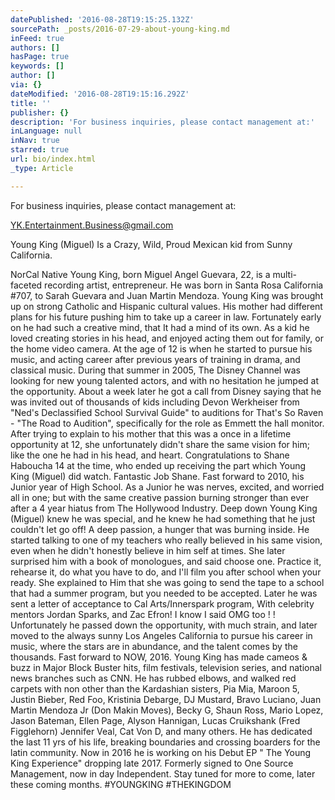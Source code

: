 ```yaml
---
datePublished: '2016-08-28T19:15:25.132Z'
sourcePath: _posts/2016-07-29-about-young-king.md
inFeed: true
authors: []
hasPage: true
keywords: []
author: []
via: {}
dateModified: '2016-08-28T19:15:16.292Z'
title: ''
publisher: {}
description: 'For business inquiries, please contact management at:'
inLanguage: null
inNav: true
starred: true
url: bio/index.html
_type: Article

---
```

For business inquiries, please contact management at:

YK.Entertainment.Business@gmail.com

Young King (Miguel) Is a Crazy, Wild, Proud Mexican kid from Sunny California.

NorCal Native Young King, born Miguel Angel Guevara, 22, is a multi-faceted recording artist, entrepreneur. He was born in Santa Rosa California \#707, to Sarah Guevara and Juan Martin Mendoza. Young King was brought up on strong Catholic and Hispanic cultural values. His mother had different plans for his future pushing him to take up a career in law. Fortunately early on he had such a creative mind, that It had a mind of its own. As a kid he loved creating stories in his head, and enjoyed acting them out for family, or the home video camera. At the age of 12 is when he started to pursue his music, and acting career after previous years of training in drama, and classical music. During that summer in 2005, The Disney Channel was looking for new young talented actors, and with no hesitation he jumped at the opportunity. About a week later he got a call from Disney saying that he was invited out of thousands of kids including Devon Werkheiser from "Ned's Declassified School Survival Guide" to auditions for That's So Raven - "The Road to Audition", specifically for the role as Emmett the hall monitor. After trying to explain to his mother that this was a once in a lifetime opportunity at 12, she unfortunately didn't share the same vision for him; like the one he had in his head, and heart. Congratulations to Shane Haboucha 14 at the time, who ended up receiving the part which Young King (Miguel) did watch. Fantastic Job Shane. Fast forward to 2010, his Junior year of High School. As a Junior he was nerves, excited, and worried all in one; but with the same creative passion burning stronger than ever after a 4 year hiatus from The Hollywood Industry. Deep down Young King (Miguel) knew he was special, and he knew he had something that he just couldn't let go off! A deep passion, a hunger that was burning inside. He started talking to one of my teachers who really believed in his same vision, even when he didn't honestly believe in him self at times. She later surprised him with a book of monologues, and said choose one. Practice it, rehearse it, do what you have to do, and I'll film you after school when your ready. She explained to Him that she was going to send the tape to a school that had a summer program, but you needed to be accepted. Later he was sent a letter of acceptance to Cal Arts/Innerspark program, With celebrity mentors Jordan Sparks, and Zac Efron! I know I said OMG too ! ! Unfortunately he passed down the opportunity, with much strain, and later moved to the always sunny Los Angeles California to pursue his career in music, where the stars are in abundance, and the talent comes by the thousands. Fast forward to NOW, 2016\. Young King has made cameos & buzz in Major Block Buster hits, film festivals, television series, and national news branches such as CNN. He has rubbed elbows, and walked red carpets with non other than the Kardashian sisters, Pia Mia, Maroon 5, Justin Bieber, Red Foo, Kristinia Debarge, DJ Mustard, Bravo Luciano, Juan Martin Mendoza Jr (Don Makin Moves), Becky G, Shaun Ross, Mario Lopez, Jason Bateman, Ellen Page, Alyson Hannigan, Lucas Cruikshank (Fred Figglehorn) Jennifer Veal, Cat Von D, and many others. He has dedicated the last 11 yrs of his life, breaking boundaries and crossing boarders for the latin community. Now in 2016 he is working on his Debut EP " The Young King Experience" dropping late 2017\. Formerly signed to One Source Management, now in day Independent. Stay tuned for more to come, later these coming months. \#YOUNGKING \#THEKINGDOM